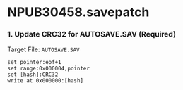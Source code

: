 # NPUB30458.savepatch

### 1. Update CRC32 for AUTOSAVE.SAV (Required)

Target File: `AUTOSAVE.SAV`

```
set pointer:eof+1
set range:0x000004,pointer
set [hash]:CRC32
write at 0x000000:[hash]
```

